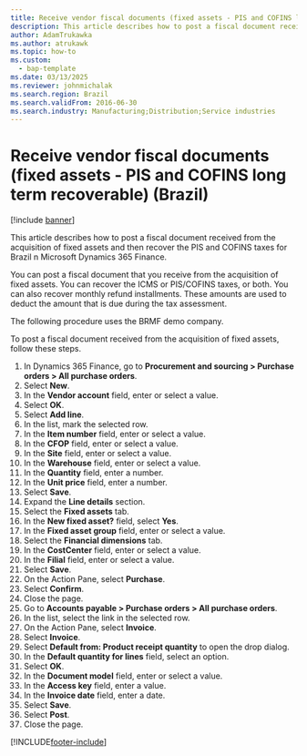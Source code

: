 ```yaml
---
title: Receive vendor fiscal documents (fixed assets - PIS and COFINS long term recoverable) (Brazil)
description: This article describes how to post a fiscal document received from the acquisition of fixed assets and then recover the PIS and COFINS taxes for Brazil n Microsoft Dynamics 365 Finance.
author: AdamTrukawka
ms.author: atrukawk
ms.topic: how-to
ms.custom: 
  - bap-template
ms.date: 03/13/2025
ms.reviewer: johnmichalak
ms.search.region: Brazil
ms.search.validFrom: 2016-06-30
ms.search.industry: Manufacturing;Distribution;Service industries
---
```


# Receive vendor fiscal documents (fixed assets - PIS and COFINS long term recoverable) (Brazil)

[!include [banner](../../includes/banner.md)]

This article describes how to post a fiscal document received from the acquisition of fixed assets and then recover the PIS and COFINS taxes for Brazil n Microsoft Dynamics 365 Finance.

You can post a fiscal document that you receive from the acquisition of fixed assets. You can recover the ICMS or PIS/COFINS taxes, or both. You can also recover monthly refund installments. These amounts are used to deduct the amount that is due during the tax assessment. 

The following procedure uses the BRMF demo company.

To post a fiscal document received from the acquisition of fixed assets, follow these steps.

1. In Dynamics 365 Finance, go to **Procurement and sourcing \> Purchase orders \> All purchase orders**.
1. Select **New**.
1. In the **Vendor account** field, enter or select a value.
1. Select **OK**.
1. Select **Add line**.
1. In the list, mark the selected row.
1. In the **Item number** field, enter or select a value.
1. In the **CFOP** field, enter or select a value.
1. In the **Site** field, enter or select a value.
1. In the **Warehouse** field, enter or select a value.
1. In the **Quantity** field, enter a number.
1. In the **Unit price** field, enter a number.
1. Select **Save**.
1. Expand the **Line details** section.
1. Select the **Fixed assets** tab.
1. In the **New fixed asset?** field, select **Yes**.
1. In the **Fixed asset group** field, enter or select a value.
1. Select the **Financial dimensions** tab.
1. In the **CostCenter** field, enter or select a value.
1. In the **Filial** field, enter or select a value.
1. Select **Save**.
1. On the Action Pane, select **Purchase**.
1. Select **Confirm**.
1. Close the page.
1. Go to **Accounts payable \> Purchase orders \> All purchase orders**.
1. In the list, select the link in the selected row.
1. On the Action Pane, select **Invoice**.
1. Select **Invoice**.
1. Select **Default from: Product receipt quantity** to open the drop dialog.
1. In the **Default quantity for lines** field, select an option.
1. Select **OK**.
1. In the **Document model** field, enter or select a value.
1. In the **Access key** field, enter a value.
1. In the **Invoice date** field, enter a date.
1. Select **Save**.
1. Select **Post**.
1. Close the page.



[!INCLUDE[footer-include](../../../includes/footer-banner.md)]
